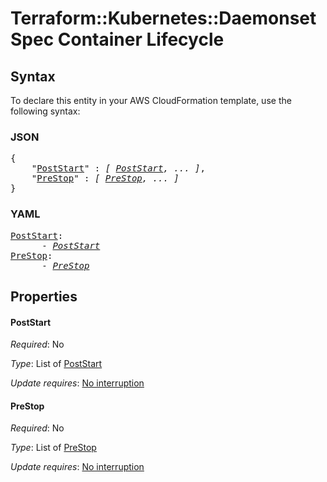 # Terraform::Kubernetes::Daemonset Spec Container Lifecycle

## Syntax

To declare this entity in your AWS CloudFormation template, use the following syntax:

### JSON

<pre>
{
    "<a href="#poststart" title="PostStart">PostStart</a>" : <i>[ <a href="spec-container-lifecycle-poststart.md">PostStart</a>, ... ]</i>,
    "<a href="#prestop" title="PreStop">PreStop</a>" : <i>[ <a href="spec-container-lifecycle-prestop.md">PreStop</a>, ... ]</i>
}
</pre>

### YAML

<pre>
<a href="#poststart" title="PostStart">PostStart</a>: <i>
      - <a href="spec-container-lifecycle-poststart.md">PostStart</a></i>
<a href="#prestop" title="PreStop">PreStop</a>: <i>
      - <a href="spec-container-lifecycle-prestop.md">PreStop</a></i>
</pre>

## Properties

#### PostStart

_Required_: No

_Type_: List of <a href="spec-container-lifecycle-poststart.md">PostStart</a>

_Update requires_: [No interruption](https://docs.aws.amazon.com/AWSCloudFormation/latest/UserGuide/using-cfn-updating-stacks-update-behaviors.html#update-no-interrupt)

#### PreStop

_Required_: No

_Type_: List of <a href="spec-container-lifecycle-prestop.md">PreStop</a>

_Update requires_: [No interruption](https://docs.aws.amazon.com/AWSCloudFormation/latest/UserGuide/using-cfn-updating-stacks-update-behaviors.html#update-no-interrupt)

